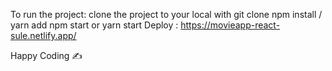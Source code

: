 To run the project:
clone the project to your local with git clone
npm install / yarn add
npm start or yarn start
Deploy :
https://movieapp-react-sule.netlify.app/

Happy Coding ✍
